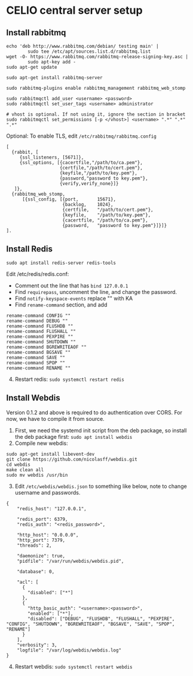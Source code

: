 # CELIO central server setup

## Install rabbitmq
```
echo 'deb http://www.rabbitmq.com/debian/ testing main' |
        sudo tee /etc/apt/sources.list.d/rabbitmq.list
wget -O- https://www.rabbitmq.com/rabbitmq-release-signing-key.asc |
        sudo apt-key add -
sudo apt-get update

sudo apt-get install rabbitmq-server

sudo rabbitmq-plugins enable rabbitmq_management rabbitmq_web_stomp

sudo rabbitmqctl add_user <username> <password>
sudo rabbitmqctl set_user_tags <username> administrator

# vhost is optional. If not using it, ignore the section in bracket
sudo rabbitmqctl set_permissions [-p </vhost>] <username> ".*" ".*" ".*"
```

Optional: To enable TLS, edit `/etc/rabbitmq/rabbitmq.config`
```
[
  {rabbit, [
     {ssl_listeners, [5671]},
     {ssl_options, [{cacertfile,"/path/to/ca.pem"},
                    {certfile,"/path/to/cert.pem"},
                    {keyfile,"/path/to/key.pem"},
                    {password,"password to key.pem"},
                    {verify,verify_none}]}
   ]},
  {rabbitmq_web_stomp,
      [{ssl_config, [{port,       15671},
                     {backlog,    1024},
                     {certfile,   "/path/to/cert.pem"},
                     {keyfile,    "/path/to/key.pem"},
                     {cacertfile, "/path/to/ca.pem"},
                     {password,   "password to key.pem"}]}]}
].
```

## Install Redis
`sudo apt install redis-server redis-tools`

Edit /etc/redis/redis.conf:
- Comment out the line that has `bind 127.0.0.1`
- Find `requirepass`, uncomment the line, and change the password.
- Find `notify-keyspace-events` replace "" with KA
- Find `rename-command` section, and add
```
rename-command CONFIG ""
rename-command DEBUG ""
rename-command FLUSHDB ""
rename-command FLUSHALL ""
rename-command PEXPIRE ""
rename-command SHUTDOWN ""
rename-command BGREWRITEAOF ""
rename-command BGSAVE ""
rename-command SAVE ""
rename-command SPOP ""
rename-command RENAME ""
```
4. Restart redis:
`sudo systemctl restart redis`

## Install Webdis
Version 0.1.2 and above is required to do authentication over CORS.
For now, we have to compile it from source.
1. First, we need the systemd init script from the deb package, so install the deb package first:
`sudo apt install webdis`
2. Compile new webdis:
```
sudo apt-get install libevent-dev
git clone https://github.com/nicolasff/webdis.git
cd webdis
make clean all
sudo mv webdis /usr/bin
```
3. Edit `/etc/webdis/webdis.json` to something like below, note to change username and passwords.
```
{
    "redis_host": "127.0.0.1",

    "redis_port": 6379,
    "redis_auth": "<redis_password>",

    "http_host": "0.0.0.0",
    "http_port": 7379,
    "threads": 2,

    "daemonize": true,
    "pidfile": "/var/run/webdis/webdis.pid",

    "database": 0,

    "acl": [
      {
        "disabled": ["*"]
      },
      {
        "http_basic_auth": "<username>:<password>",
        "enabled": ["*"],
        "disabled": ["DEBUG", "FLUSHDB", "FLUSHALL", "PEXPIRE", "CONFIG", "SHUTDOWN", "BGREWRITEAOF", "BGSAVE", "SAVE", "SPOP", "RENAME"]
      }
    ],
    "verbosity": 3,
    "logfile": "/var/log/webdis/webdis.log"
}
```
4. Restart webdis:
`sudo systemctl restart webdis`
